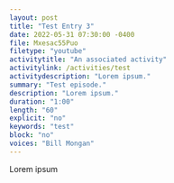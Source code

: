 ```yaml
---
layout: post
title: "Test Entry 3"
date: 2022-05-31 07:30:00 -0400
file: Mxesac55Puo
filetype: "youtube"
activitytitle: "An associated activity"
activitylink: /activities/test
activitydescription: "Lorem ipsum."
summary: "Test episode."
description: "Lorem ipsum."
duration: "1:00" 
length: "60"
explicit: "no" 
keywords: "test"
block: "no" 
voices: "Bill Mongan"
---
```


Lorem ipsum

